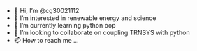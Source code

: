 - 👋 Hi, I’m @cg30021112
- 👀 I’m interested in renewable energy and science
- 🌱 I’m currently learning python oop
- 💞️ I’m looking to collaborate on coupling TRNSYS with python
- 📫 How to reach me ...

<!---
cg30021112/cg30021112 is a ✨ special ✨ repository because its `README.md` (this file) appears on your GitHub profile.
You can click the Preview link to take a look at your changes.
--->
